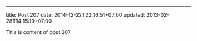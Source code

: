 ---
title: Post 207
date: 2014-12-22T22:16:51+07:00
updated: 2013-02-28T14:15:19+07:00

This is content of post 207